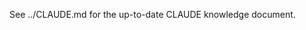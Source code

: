 <!-- src/CLAUDE.md -->
<!-- Pointer to canonical CLAUDE knowledge base -->
<!-- Exists to avoid duplicating repository overview content -->
<!-- RELEVANT FILES: CLAUDE.md -->

See ../CLAUDE.md for the up-to-date CLAUDE knowledge document.
